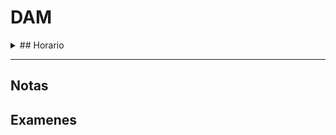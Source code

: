 # DAM
<details><summary> 
  ## Horario 
</summary>
  
|  | Lunes | Martes | Miercoles | Jueves | Viernes |
| --- | --- | --- | --- | --- | --- |
| 16:00 - 16:50 |  | PMDM | DI |  | SXE |
| 16:50 - 17:40 |  | PMDM | DI |  | SXE |
| 17:40 - 18:30 | DI | PMDM |  |  | SXE |
| 18:30 - 19:20 | DI | AD |  |  | PMDM |
|  |  |  |  |  |  |
| 19:35 - 20:25 | DI | AD | PSP | AD | PMDM |
| 20:25 - 21:15 |  | AD | PSP | AD |  |
| 21:15 - 22:05 |  |  | PSP | AD |  |

</details>
  
---
## Notas



## Examenes
